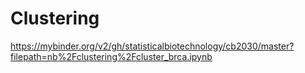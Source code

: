 # Clustering

https://mybinder.org/v2/gh/statisticalbiotechnology/cb2030/master?filepath=nb%2Fclustering%2Fcluster_brca.ipynb
